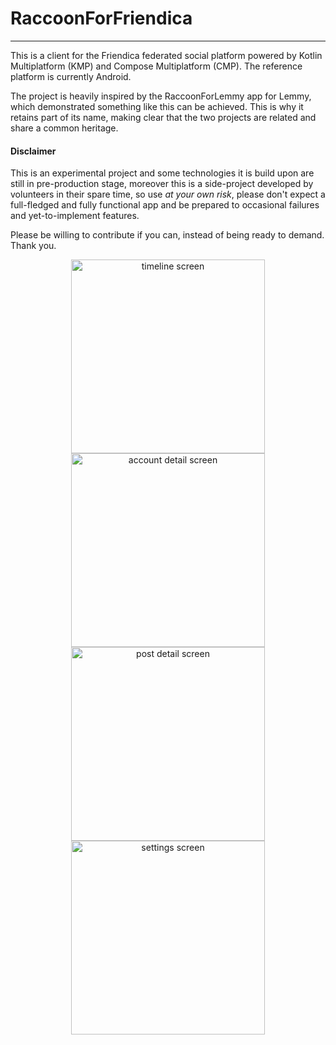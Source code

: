 # RaccoonForFriendica
---

This is a client for the Friendica federated social platform powered by Kotlin Multiplatform (KMP)
and Compose Multiplatform (CMP). The reference platform is currently Android.

The project is heavily inspired by the RaccoonForLemmy app for Lemmy, which demonstrated something
like this can be achieved. This is why it retains part of its name, making clear that the two projects
are related and share a common heritage.

#### Disclaimer

This is an experimental project and some technologies it is build upon are still in pre-production
stage, moreover this is a side-project developed by volunteers in their spare time, so use _at your
own risk_, please don't expect a full-fledged and fully functional app and be prepared to occasional
failures and yet-to-implement features.

Please be willing to contribute if you can, instead of being ready to demand. Thank you.

<div align="center">
  <img width="310" src="https://github.com/user-attachments/assets/6b01d961-4fe6-4a44-8c3f-2fb5185656fa" alt="timeline screen" />
  <img width="310" src="https://github.com/user-attachments/assets/cd4dd4f7-eeed-4cb5-aa7f-822a249f9db2" alt="account detail screen" />
  <img width="310" src="https://github.com/user-attachments/assets/316b7a93-f46f-42f7-90fd-5efe223bbdd6" alt="post detail screen" />
  <img width="310" src="[https://github.com/user-attachments/assets/300b48b8-5d9f-4581-b547-a5ec5b33a142](https://github.com/user-attachments/assets/2920e28d-d3e1-4d43-b8a2-3023302575d2)" alt="settings screen" />
</div>
